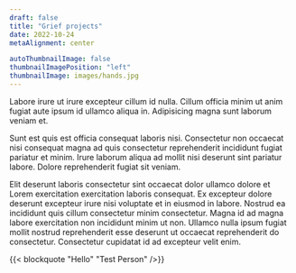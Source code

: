 ```yaml
---
draft: false
title: "Grief projects"
date: 2022-10-24
metaAlignment: center

autoThumbnailImage: false
thumbnailImagePosition: "left"
thumbnailImage: images/hands.jpg
---
```


Labore irure ut irure excepteur cillum id nulla. Cillum officia minim ut anim fugiat aute ipsum id ullamco aliqua in. Adipisicing magna sunt laborum veniam et. 
<!--more-->
Sunt est quis est officia consequat laboris nisi. Consectetur non occaecat nisi consequat magna ad quis consectetur reprehenderit incididunt fugiat pariatur et minim. Irure laborum aliqua ad mollit nisi deserunt sint pariatur labore. Dolore reprehenderit fugiat sit veniam.

Elit deserunt laboris consectetur sint occaecat dolor ullamco dolore et Lorem exercitation exercitation laboris consequat. Ex excepteur dolore deserunt excepteur irure nisi voluptate et in eiusmod in labore. Nostrud ea incididunt quis cillum consectetur minim consectetur. Magna id ad magna labore exercitation non incididunt minim ut non. Ullamco nulla ipsum fugiat mollit nostrud reprehenderit esse deserunt ut occaecat reprehenderit do consectetur. Consectetur cupidatat id ad excepteur velit enim.

{{< blockquote "Hello" "Test Person" />}}